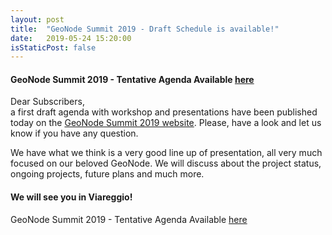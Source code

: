 ```yaml
---
layout: post
title:  "GeoNode Summit 2019 - Draft Schedule is available!"
date:   2019-05-24 15:20:00
isStaticPost: false
---
```


#### GeoNode Summit 2019 - Tentative Agenda Available [here](http://summit.geonode.org/schedule/)

Dear Subscribers,  
a first draft agenda with workshop and presentations have been published today on the [GeoNode Summit 2019 website](http://summit.geonode.org/). Please, have a look and let us know if you have any question.

We have what we think is a very good line up of presentation, all very much focused on our beloved GeoNode. We will discuss about the project status, ongoing projects, future plans and much more.

#### We will see you in Viareggio!

GeoNode Summit 2019 - Tentative Agenda Available [here](http://summit.geonode.org/schedule/)
